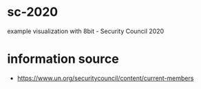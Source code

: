 # sc-2020
example visualization with 8bit - Security Council 2020

# information source
- https://www.un.org/securitycouncil/content/current-members

